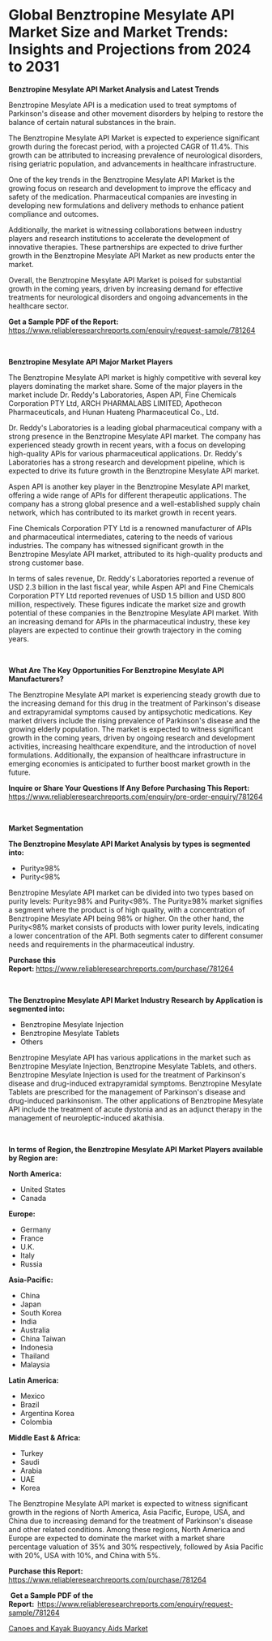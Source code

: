 <p><h1>Global Benztropine Mesylate API Market Size and Market Trends: Insights and Projections from 2024 to 2031</h1></p><p><strong>Benztropine Mesylate API Market Analysis and Latest Trends</strong></p>
<p><p>Benztropine Mesylate API is a medication used to treat symptoms of Parkinson's disease and other movement disorders by helping to restore the balance of certain natural substances in the brain.</p><p>The Benztropine Mesylate API Market is expected to experience significant growth during the forecast period, with a projected CAGR of 11.4%. This growth can be attributed to increasing prevalence of neurological disorders, rising geriatric population, and advancements in healthcare infrastructure.</p><p>One of the key trends in the Benztropine Mesylate API Market is the growing focus on research and development to improve the efficacy and safety of the medication. Pharmaceutical companies are investing in developing new formulations and delivery methods to enhance patient compliance and outcomes.</p><p>Additionally, the market is witnessing collaborations between industry players and research institutions to accelerate the development of innovative therapies. These partnerships are expected to drive further growth in the Benztropine Mesylate API Market as new products enter the market.</p><p>Overall, the Benztropine Mesylate API Market is poised for substantial growth in the coming years, driven by increasing demand for effective treatments for neurological disorders and ongoing advancements in the healthcare sector.</p></p>
<p><strong>Get a Sample PDF of the Report:&nbsp;</strong> <a href="https://www.reliableresearchreports.com/enquiry/request-sample/781264">https://www.reliableresearchreports.com/enquiry/request-sample/781264</a></p>
<p>&nbsp;</p>
<p><strong>Benztropine Mesylate API Major Market Players</strong></p>
<p><p>The Benztropine Mesylate API market is highly competitive with several key players dominating the market share. Some of the major players in the market include Dr. Reddy's Laboratories, Aspen API, Fine Chemicals Corporation PTY Ltd, ARCH PHARMALABS LIMITED, Apothecon Pharmaceuticals, and Hunan Huateng Pharmaceutical Co., Ltd.</p><p>Dr. Reddy's Laboratories is a leading global pharmaceutical company with a strong presence in the Benztropine Mesylate API market. The company has experienced steady growth in recent years, with a focus on developing high-quality APIs for various pharmaceutical applications. Dr. Reddy's Laboratories has a strong research and development pipeline, which is expected to drive its future growth in the Benztropine Mesylate API market.</p><p>Aspen API is another key player in the Benztropine Mesylate API market, offering a wide range of APIs for different therapeutic applications. The company has a strong global presence and a well-established supply chain network, which has contributed to its market growth in recent years.</p><p>Fine Chemicals Corporation PTY Ltd is a renowned manufacturer of APIs and pharmaceutical intermediates, catering to the needs of various industries. The company has witnessed significant growth in the Benztropine Mesylate API market, attributed to its high-quality products and strong customer base.</p><p>In terms of sales revenue, Dr. Reddy's Laboratories reported a revenue of USD 2.3 billion in the last fiscal year, while Aspen API and Fine Chemicals Corporation PTY Ltd reported revenues of USD 1.5 billion and USD 800 million, respectively. These figures indicate the market size and growth potential of these companies in the Benztropine Mesylate API market. With an increasing demand for APIs in the pharmaceutical industry, these key players are expected to continue their growth trajectory in the coming years.</p></p>
<p>&nbsp;</p>
<p><strong>What Are The Key Opportunities For Benztropine Mesylate API Manufacturers?</strong></p>
<p><p>The Benztropine Mesylate API market is experiencing steady growth due to the increasing demand for this drug in the treatment of Parkinson's disease and extrapyramidal symptoms caused by antipsychotic medications. Key market drivers include the rising prevalence of Parkinson's disease and the growing elderly population. The market is expected to witness significant growth in the coming years, driven by ongoing research and development activities, increasing healthcare expenditure, and the introduction of novel formulations. Additionally, the expansion of healthcare infrastructure in emerging economies is anticipated to further boost market growth in the future.</p></p>
<p><strong>Inquire or Share Your Questions If Any Before Purchasing This Report:</strong> <a href="https://www.reliableresearchreports.com/enquiry/pre-order-enquiry/781264">https://www.reliableresearchreports.com/enquiry/pre-order-enquiry/781264</a></p>
<p>&nbsp;</p>
<p><strong>Market Segmentation</strong></p>
<p><strong>The Benztropine Mesylate API Market Analysis by types is segmented into:</strong></p>
<p><ul><li>Purity≥98%</li><li>Purity<98%</li></ul></p>
<p><p>Benztropine Mesylate API market can be divided into two types based on purity levels: Purity≥98% and Purity<98%. The Purity≥98% market signifies a segment where the product is of high quality, with a concentration of Benztropine Mesylate API being 98% or higher. On the other hand, the Purity<98% market consists of products with lower purity levels, indicating a lower concentration of the API. Both segments cater to different consumer needs and requirements in the pharmaceutical industry.</p></p>
<p><strong>Purchase this Report:&nbsp;</strong><a href="https://www.reliableresearchreports.com/purchase/781264">https://www.reliableresearchreports.com/purchase/781264</a></p>
<p>&nbsp;</p>
<p><strong>The Benztropine Mesylate API Market Industry Research by Application is segmented into:</strong></p>
<p><ul><li>Benztropine Mesylate Injection</li><li>Benztropine Mesylate Tablets</li><li>Others</li></ul></p>
<p><p>Benztropine Mesylate API has various applications in the market such as Benztropine Mesylate Injection, Benztropine Mesylate Tablets, and others. Benztropine Mesylate Injection is used for the treatment of Parkinson's disease and drug-induced extrapyramidal symptoms. Benztropine Mesylate Tablets are prescribed for the management of Parkinson's disease and drug-induced parkinsonism. The other applications of Benztropine Mesylate API include the treatment of acute dystonia and as an adjunct therapy in the management of neuroleptic-induced akathisia.</p></p>
<p>&nbsp;</p>
<p><strong>In terms of Region, the Benztropine Mesylate API Market Players available by Region are:</strong></p>
<p>
    <p> <strong> North America: </strong>
        <ul>
            <li>United States</li>
            <li>Canada</li>
        </ul>
        </p> 
    <p> <strong> Europe: </strong>
        <ul>
            <li>Germany</li>
            <li>France</li>
            <li>U.K.</li>
            <li>Italy</li>
            <li>Russia</li>
        </ul>
        </p> 
    <p> <strong> Asia-Pacific: </strong>
        <ul>
            <li>China</li>
            <li>Japan</li>
            <li>South Korea</li>
            <li>India</li>
            <li>Australia</li>
            <li>China Taiwan</li>
            <li>Indonesia</li>
            <li>Thailand</li>
            <li>Malaysia</li>
        </ul>
        </p> 
    <p> <strong> Latin America: </strong>
        <ul>
            <li>Mexico</li>
            <li>Brazil</li>
            <li>Argentina Korea</li>
            <li>Colombia</li>
        </ul>
        </p> 
    <p> <strong> Middle East & Africa: </strong>
        <ul>
            <li>Turkey</li>
            <li>Saudi</li>
            <li>Arabia</li>
            <li>UAE</li>
            <li>Korea</li>
        </ul>
    </p>
    </p>
<p><p>The Benztropine Mesylate API market is expected to witness significant growth in the regions of North America, Asia Pacific, Europe, USA, and China due to increasing demand for the treatment of Parkinson's disease and other related conditions. Among these regions, North America and Europe are expected to dominate the market with a market share percentage valuation of 35% and 30% respectively, followed by Asia Pacific with 20%, USA with 10%, and China with 5%.</p></p>
<p><strong>Purchase this Report: </strong><a href="https://www.reliableresearchreports.com/purchase/781264">https://www.reliableresearchreports.com/purchase/781264</a></p>
<p>&nbsp;<strong>Get a Sample PDF of the Report:&nbsp;&nbsp;</strong><a href="https://www.reliableresearchreports.com/enquiry/request-sample/781264">https://www.reliableresearchreports.com/enquiry/request-sample/781264</a></p>
<p><strong></strong></p>
<p><p><a href="https://github.com/beatblasta/Market-Research-Report-List-2/blob/main/canoes-and-kayak-buoyancy-aids-market.md">Canoes and Kayak Buoyancy Aids Market</a></p></p>